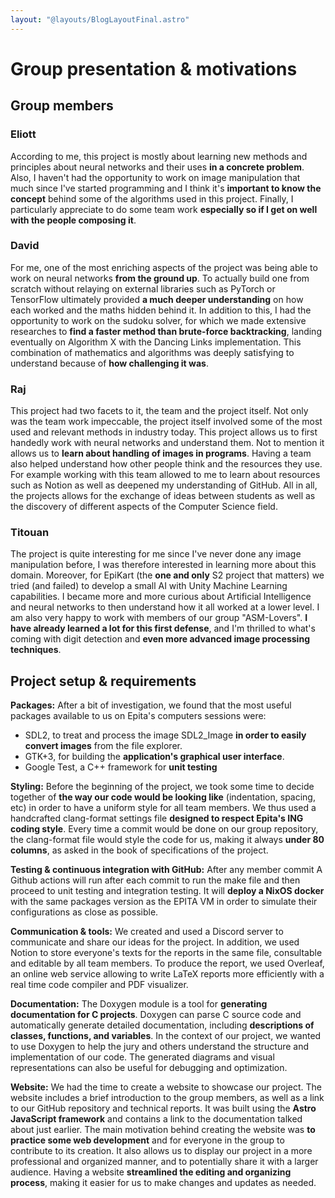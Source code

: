 ```yaml
---
layout: "@layouts/BlogLayoutFinal.astro"
---
```


# Group presentation & motivations

## Group members

### Eliott

According to me, this project is mostly about learning new methods and principles about neural networks and their uses **in a concrete problem**. Also, I haven't had the opportunity to work on image manipulation that much since I've started programming and I think it's **important to know the concept** behind some of the algorithms used in this project. Finally, I particularly appreciate to do some team work **especially so if I get on well with the people composing it**.

### David

For me, one of the most enriching aspects of the project was being able to work on neural networks **from the ground up**. To actually build one from scratch without relaying on external libraries such as PyTorch or TensorFlow ultimately provided **a much deeper understanding** on how each worked and the maths hidden behind it.
In addition to this, I had the opportunity to work on the sudoku solver, for which we made extensive researches to **find a faster method than brute-force backtracking**, landing eventually on Algorithm X with the Dancing Links implementation. This combination of mathematics and algorithms was deeply satisfying to understand because of **how challenging it was**.

### Raj

This project had two facets to it, the team and the project itself. Not only was the team work impeccable, the project itself involved some of the most used and relevant methods in industry today. This project allows us to first handedly work with neural networks and understand them. Not to mention it allows us to **learn about handling of images in programs**. Having a team also helped understand how other people think and the resources they use. For example working with this team allowed to me to learn about resources such as Notion as well as deepened my understanding of GitHub. All in all, the projects allows for the exchange of ideas between students as well as the discovery of different aspects of the Computer Science field.

### Titouan

The project is quite interesting for me since I've never done any image manipulation before, I was therefore interested in learning more about this domain. Moreover, for EpiKart (the **one and only** S2 project that matters) we tried (and failed) to develop a small AI with Unity Machine Learning capabilities. I became more and more curious about Artificial Intelligence and neural networks to then understand how it all worked at a lower level. I am also very happy to work with members of our group "ASM-Lovers". **I have already learned a lot for this first defense**, and I'm thrilled to what's coming with digit detection and **even more advanced image processing techniques**.

## Project setup & requirements

**Packages:**
After a bit of investigation, we found that the most useful packages available to us on Epita's computers sessions were:

- SDL2, to treat and process the image SDL2_Image **in order to easily convert images** from the file explorer.
- GTK+3, for building the **application's graphical user interface**.
- Google Test, a C++ framework for **unit testing**

**Styling:**
Before the beginning of the project, we took some time to decide together of **the way our code would be looking like** (indentation, spacing, etc) in order to have a uniform style for all team members. We thus used a handcrafted clang-format settings file **designed to respect Epita's ING coding style**. Every time a commit would be done on our group repository, the clang-format file would style the code for us, making it always **under 80 columns**, as asked in the book of specifications of the project.

**Testing \& continuous integration with GitHub:**
After any member commit A Github actions will run after each commit to run the make file and then proceed to unit testing and integration testing. It will **deploy a NixOS docker** with the same packages version as the EPITA VM in order to simulate their configurations as close as possible.

**Communication \& tools:**
We created and used a Discord server to communicate and share our ideas for the project. In addition, we used Notion to store everyone's texts for the reports in the same file, consultable and editable by all team members. To produce the report, we used Overleaf, an online web service allowing to write LaTeX reports more efficiently with a real time code compiler and PDF visualizer.

**Documentation:**
The Doxygen module is a tool for **generating documentation for C projects**. Doxygen can parse C source code and automatically generate detailed documentation, including **descriptions of classes, functions, and variables**. In the context of our project, we wanted to use Doxygen to help the jury and others understand the structure and implementation of our code. The generated diagrams and visual representations can also be useful for debugging and optimization.

**Website:**
We had the time to create a website to showcase our project. The website includes a brief introduction to the group members, as well as a link to our GitHub repository and technical reports. It was built using the **Astro JavaScript framework** and contains a link to the documentation talked about just earlier. The main motivation behind creating the website was **to practice some web development** and for everyone in the group to contribute to its creation. It also allows us to display our project in a more professional and organized manner, and to potentially share it with a larger audience. Having a website **streamlined the editing and organizing process**, making it easier for us to make changes and updates as needed.

